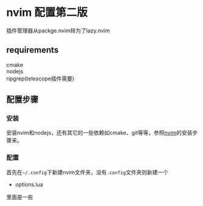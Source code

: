 # nvim 配置第二版
插件管理器从packge.nvim转为了lazy.nvim
## requirements
cmake  
nodejs  
ripgrep(telescope插件需要)

## 配置步骤
### 安装
安装nvim和nodejs，还有其它的一些依赖如cmake、git等等，参照[nvim](https://github.com/neovim/neovim?tab=readme-ov-file)的安装步骤来。
### 配置 
首先在`~/.config`下新建nvim文件夹，没有`.config`文件夹则新建一个

* options.lua

里面是一些

